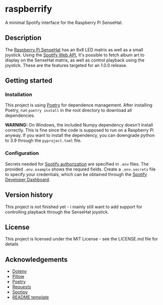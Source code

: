 # raspberrify
A minimal Spotify interface for the Raspberry Pi SenseHat.

## Description
The [Raspberry Pi SenseHat](https://www.raspberrypi.org/products/sense-hat/) has an 8x8 LED matrix as well as a small joystick. Using the [Spotify Web API](https://developer.spotify.com/documentation/web-api/), it's possible to fetch album art to display on the SenseHat matrix, as well as control playback using the joystick. These are the features targeted for an 1.0.0 release.

## Getting started
### Installation
This project is using [Poetry](https://python-poetry.org/) for dependence management. After installing Poetry, run ```poetry install``` in the root directory to download all dependencies.

**WARNING:** On Windows, the included Numpy dependency doesn't install correctly. This is fine since the code is supposed to run on a Raspberry Pi anyway. If you want to install the dependency, you can downgrade python to 3.9 through the ```pyproject.toml``` file.

### Configuration
Secrets needed for [Spotify authorization](https://developer.spotify.com/documentation/general/guides/app-settings/#register-your-app) are specified in ```.env``` files. The provided ```.env.example``` shows the requred fields. Create a ```.env.secrets``` file to specify your credentials, which can be obtained through the [Spotify Developer Dashboard](https://developer.spotify.com/dashboard/applications).

## Version history

This project is not finished yet - i mainly still want to add support for controlling playback through the SenseHat joystick.

## License
This project is licensed under the MIT License - see the LICENSE.md file for details

## Acknowledgements
* [Dotenv](https://pypi.org/project/python-dotenv/)
* [Pillow](https://pillow.readthedocs.io/en/stable/)
* [Poetry](https://python-poetry.org/)
* [Requests](https://docs.python-requests.org/en/master/)
* [Spotipy](https://spotipy.readthedocs.io/en/2.18.0/#authorization-code-flow)
* [README template](https://gist.github.com/DomPizzie/7a5ff55ffa9081f2de27c315f5018afc)

